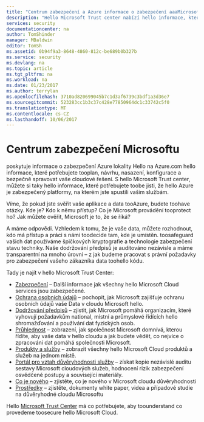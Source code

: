 ```yaml
---
title: "Centrum zabezpečení a Azure informace o zabezpečení aaaMicrosoft | Microsoft Docs"
description: "Hello Microsoft Trust center nabízí hello informace, které potřebujete toobe jisti, že hello Azure je zabezpečený platformy, na kterém jste spustili vašim službám."
services: security
documentationcenter: na
author: TomShinder
manager: MBaldwin
editor: TomSh
ms.assetid: 0b94f9a3-8648-4860-812c-be689b0b327b
ms.service: security
ms.devlang: na
ms.topic: article
ms.tgt_pltfrm: na
ms.workload: na
ms.date: 01/23/2017
ms.author: terrylan
ms.openlocfilehash: 3710ad820699045b7c1d3af6739c3bdf1a3d36e7
ms.sourcegitcommit: 523283cc1b3c37c428e77850964dc1c33742c5f0
ms.translationtype: MT
ms.contentlocale: cs-CZ
ms.lasthandoff: 10/06/2017
---
```

# <a name="microsoft-trust-center"></a>Centrum zabezpečení Microsoftu
poskytuje informace o zabezpečení Azure lokality Hello na Azure.com hello informace, které potřebujete tooplan, návrhu, nasazení, konfigurace a bezpečně spravovat vaše cloudové řešení. S hello Microsoft Trust center, můžete si taky hello informace, které potřebujete toobe jisti, že hello Azure je zabezpečený platformy, na kterém jste spustili vašim službám.

Víme, že pokud jste svěřit vaše aplikace a data tooAzure, budete toohave otázky. Kde je? Kdo k němu přístup? Co je Microsoft provádění tooprotect ho? Jak můžete ověřit, Microsoft je to, že se říká?

A máme odpovědi. Vzhledem k tomu, že je vaše data, můžete rozhodnout, kdo má přístup a práci s námi toodecide tam, kde je umístěn. toosafeguard vašich dat používáme špičkových kryptografie a technologie zabezpečení stavu techniky. Naše dodržování předpisů je auditováno nezávisle a máme transparentní na mnoho úrovní – z jak budeme pracovat s právní požadavky pro zabezpečení vašeho zákazníka data toohello kódu.

Tady je najít v hello Microsoft Trust Center:

* [Zabezpečení](https://aka.ms/tcsecurity) – Další informace jak všechny hello Microsoft Cloud services jsou zabezpečené.
* [Ochrana osobních údajů](https://aka.ms/tcprivacy) – pochopit, jak Microsoft zajišťuje ochranu osobních údajů vaše Data v cloudu Microsoft hello.
* [Dodržování předpisů](https://aka.ms/tccompliance) – zjistit, jak Microsoft pomáhá organizacím, které vyhovují požadavkům national, místní a průmyslové řídících hello shromažďování a používání dat fyzických osob.
* [Průhlednost](https://aka.ms/tctransparency) – zobrazení, jak společnost Microsoft domnívá, kterou řídíte, aby vaše data v hello cloudu a jak budete vědět, co nejvíce o zpracování dat pomáhá společnosti Microsoft.
* [Produkty a služby](https://aka.ms/tcproductsservices) – zobrazit všechny hello Microsoft Cloud produktů a služeb na jednom místě.
* [Portál pro vztah důvěryhodnosti služby](https://aka.ms/tcservicetrportal) – získat kopie nezávislé auditu sestavy Microsoft cloudových služeb, hodnocení rizik zabezpečení osvědčené postupy a související materiály.
* [Co je nového](https://aka.ms/tcwhatsnew) – zjistěte, co je nového v Microsoft cloudu důvěryhodnosti
* [Prostředky](https://aka.ms/tcresources) – zjistěte, dokumenty white paper, videa a případové studie na důvěryhodné cloudu Microsoftu

Hello [Microsoft Trust Center](https://www.microsoft.com/trustcenter) má co potřebujete, aby toounderstand co provedeme toosecure hello Microsoft Cloud.
